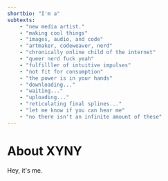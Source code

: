 ```yaml
---
shortbio: "I'm a"
subtexts:
    - "new media artist."
    - "making cool things"
    - "images, audio, and code"
    - "artmaker, codeweaver, nerd"
    - "chronically online child of the internet"
    - "queer nerd fuck yeah"
    - "fulfilller of intuitive impulses"
    - "not fit for consumption"
    - "the power is in your hands"
    - "downloading..."
    - "waiting..."
    - "uploading..."
    - "reticulating final splines..."
    - "let me know if you can hear me"
    - "no there isn't an infinite amount of these"
---
```


# About XYNY

Hey, it's me.